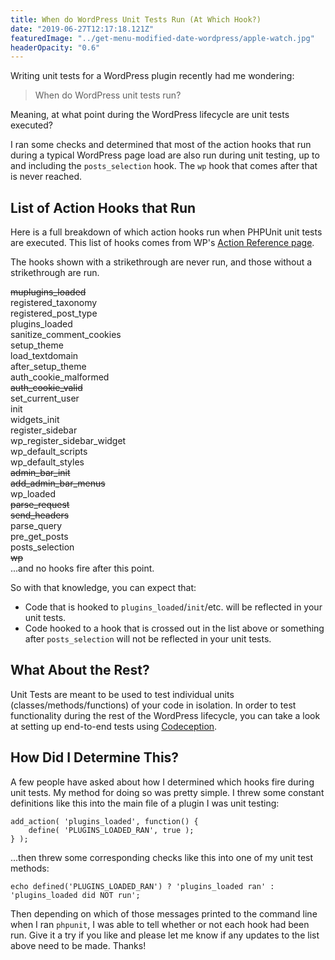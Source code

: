 ```yaml
---
title: When do WordPress Unit Tests Run (At Which Hook?)
date: "2019-06-27T12:17:18.121Z"
featuredImage: "../get-menu-modified-date-wordpress/apple-watch.jpg"
headerOpacity: "0.6"
---
```


Writing unit tests for a WordPress plugin recently had me wondering:

> When do WordPress unit tests run?

Meaning, at what point during the WordPress lifecycle are unit tests executed?

I ran some checks and determined that most of the action hooks that run during a typical WordPress page load are also run during unit testing, up to and including the `posts_selection` hook. The `wp` hook that comes after that is never reached.

## List of Action Hooks that Run

Here is a full breakdown of which action hooks run when PHPUnit unit tests are executed. This list of hooks comes from WP's [Action Reference page](https://codex.wordpress.org/Plugin_API/Action_Reference).

The hooks shown with a strikethrough are never run, and those without a strikethrough are run.

~~muplugins\_loaded~~  
registered\_taxonomy  
registered\_post\_type  
plugins\_loaded  
sanitize\_comment\_cookies  
setup\_theme  
load\_textdomain  
after\_setup\_theme  
auth\_cookie\_malformed  
~~auth\_cookie\_valid~~  
set\_current\_user  
init  
widgets\_init  
register\_sidebar  
wp\_register\_sidebar\_widget  
wp\_default\_scripts  
wp\_default\_styles  
~~admin\_bar\_init~~  
~~add\_admin\_bar\_menus~~  
wp\_loaded  
~~parse\_request~~  
~~send\_headers~~  
parse\_query  
pre\_get\_posts  
posts\_selection  
~~wp~~  
...and no hooks fire after this point.

So with that knowledge, you can expect that:
* Code that is hooked to `plugins_loaded`/`init`/etc. will be reflected in your unit tests.
* Code hooked to a hook that is crossed out in the list above or something after `posts_selection` will not be reflected in your unit tests.

## What About the Rest?

Unit Tests are meant to be used to test individual units (classes/methods/functions) of your code in isolation. In order to test functionality during the rest of the WordPress lifecycle, you can take a look at setting up end-to-end tests using [Codeception](https://codeception.com/for/wordpress).

## How Did I Determine This?

A few people have asked about how I determined which hooks fire during unit tests. My method for doing so was pretty simple. I threw some constant definitions like this into the main file of a plugin I was unit testing:

```
add_action( 'plugins_loaded', function() {
    define( 'PLUGINS_LOADED_RAN', true );
} );
```

...then threw some corresponding checks like this into one of my unit test methods:

```
echo defined('PLUGINS_LOADED_RAN') ? 'plugins_loaded ran' : 'plugins_loaded did NOT run';
```

Then depending on which of those messages printed to the command line when I ran `phpunit`, I was able to tell whether or not each hook had been run. Give it a try if you like and please let me know if any updates to the list above need to be made. Thanks!
